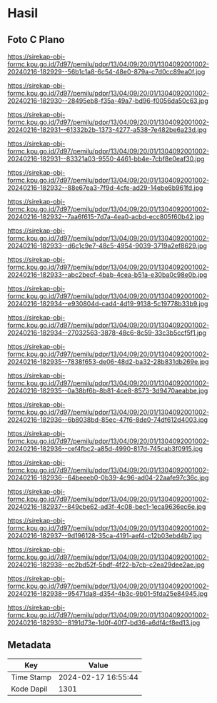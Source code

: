 # Hasil

## Foto C Plano

https://sirekap-obj-formc.kpu.go.id/7d97/pemilu/pdpr/13/04/09/20/01/1304092001002-20240216-182929--56b1c1a8-6c54-48e0-879a-c7d0cc89ea0f.jpg

https://sirekap-obj-formc.kpu.go.id/7d97/pemilu/pdpr/13/04/09/20/01/1304092001002-20240216-182930--28495eb8-f35a-49a7-bd96-f0056da50c63.jpg

https://sirekap-obj-formc.kpu.go.id/7d97/pemilu/pdpr/13/04/09/20/01/1304092001002-20240216-182931--61332b2b-1373-4277-a538-7e482be6a23d.jpg

https://sirekap-obj-formc.kpu.go.id/7d97/pemilu/pdpr/13/04/09/20/01/1304092001002-20240216-182931--83321a03-9550-4461-bb4e-7cbf8e0eaf30.jpg

https://sirekap-obj-formc.kpu.go.id/7d97/pemilu/pdpr/13/04/09/20/01/1304092001002-20240216-182932--88e67ea3-7f9d-4cfe-ad29-14ebe6b961fd.jpg

https://sirekap-obj-formc.kpu.go.id/7d97/pemilu/pdpr/13/04/09/20/01/1304092001002-20240216-182932--7aa6f615-7d7a-4ea0-acbd-ecc805f60b42.jpg

https://sirekap-obj-formc.kpu.go.id/7d97/pemilu/pdpr/13/04/09/20/01/1304092001002-20240216-182933--d6c1c9e7-48c5-4954-9039-3719a2ef8629.jpg

https://sirekap-obj-formc.kpu.go.id/7d97/pemilu/pdpr/13/04/09/20/01/1304092001002-20240216-182933--abc2becf-4bab-4cea-b51a-e30ba0c98e0b.jpg

https://sirekap-obj-formc.kpu.go.id/7d97/pemilu/pdpr/13/04/09/20/01/1304092001002-20240216-182934--e930804d-cad4-4d19-9138-5c19778b33b9.jpg

https://sirekap-obj-formc.kpu.go.id/7d97/pemilu/pdpr/13/04/09/20/01/1304092001002-20240216-182934--27032563-3878-48c6-8c59-33c3b5ccf5f1.jpg

https://sirekap-obj-formc.kpu.go.id/7d97/pemilu/pdpr/13/04/09/20/01/1304092001002-20240216-182935--7838f653-de06-48d2-ba32-28b831db269e.jpg

https://sirekap-obj-formc.kpu.go.id/7d97/pemilu/pdpr/13/04/09/20/01/1304092001002-20240216-182935--0a38bf6b-8b81-4ce8-8573-3d9470aeabbe.jpg

https://sirekap-obj-formc.kpu.go.id/7d97/pemilu/pdpr/13/04/09/20/01/1304092001002-20240216-182936--6b8038bd-85ec-47f6-8de0-74df612d4003.jpg

https://sirekap-obj-formc.kpu.go.id/7d97/pemilu/pdpr/13/04/09/20/01/1304092001002-20240216-182936--cef4fbc2-a85d-4990-817d-745cab3f0915.jpg

https://sirekap-obj-formc.kpu.go.id/7d97/pemilu/pdpr/13/04/09/20/01/1304092001002-20240216-182936--64beeeb0-0b39-4c96-ad04-22aafe97c36c.jpg

https://sirekap-obj-formc.kpu.go.id/7d97/pemilu/pdpr/13/04/09/20/01/1304092001002-20240216-182937--849cbe62-ad3f-4c08-bec1-1eca9636ec6e.jpg

https://sirekap-obj-formc.kpu.go.id/7d97/pemilu/pdpr/13/04/09/20/01/1304092001002-20240216-182937--9d196128-35ca-4191-aef4-c12b03ebd4b7.jpg

https://sirekap-obj-formc.kpu.go.id/7d97/pemilu/pdpr/13/04/09/20/01/1304092001002-20240216-182938--ec2bd52f-5bdf-4f22-b7cb-c2ea29dee2ae.jpg

https://sirekap-obj-formc.kpu.go.id/7d97/pemilu/pdpr/13/04/09/20/01/1304092001002-20240216-182938--95471da8-d354-4b3c-9b01-5fda25e84945.jpg

https://sirekap-obj-formc.kpu.go.id/7d97/pemilu/pdpr/13/04/09/20/01/1304092001002-20240216-182930--8191d73e-1d0f-40f7-bd36-a6df4cf8ed13.jpg


## Metadata

| Key        | Value               |
| ---------- | ------------------- |
| Time Stamp | 2024-02-17 16:55:44 |
| Kode Dapil | 1301                |




